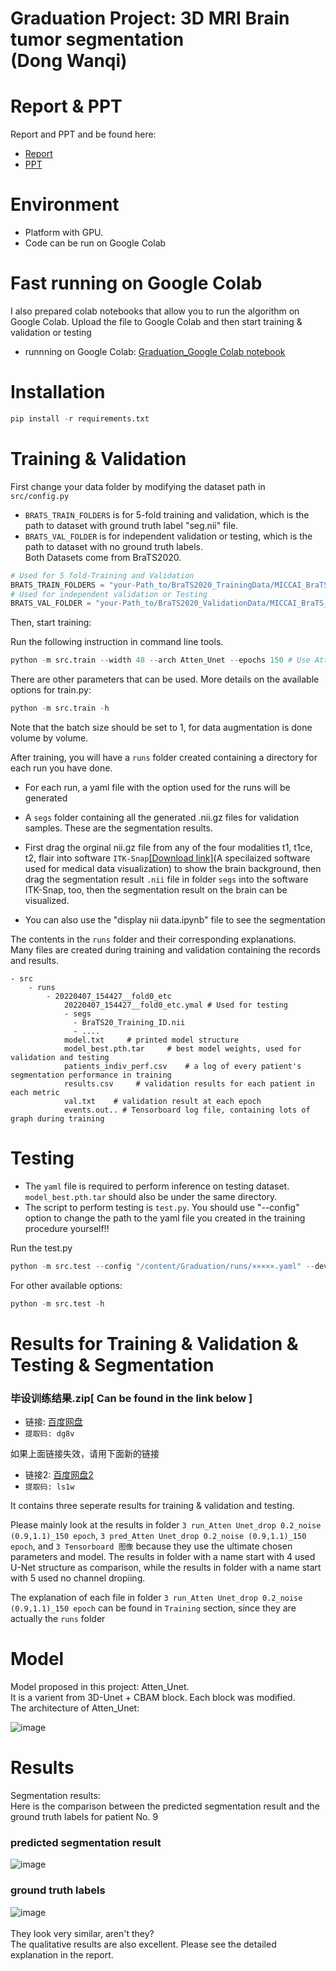 # Graduation Project: 3D MRI Brain tumor segmentation <br>(Dong Wanqi)

# Report & PPT
Report and PPT and be found here:
* [Report](https://github.com/sea-comet/Graduation/blob/master/report%20and%20PPT/Dong%20Wanqi_2018213196_FinalReport.pdf)
* [PPT](https://github.com/sea-comet/Graduation/blob/master/report%20and%20PPT/Dong%20Wanqi_2018213196_FinalViva.pdf)

# Environment 
* Platform with GPU.
* Code can be run on Google Colab

# Fast running on Google Colab

I also prepared colab notebooks that allow you to run the algorithm on Google Colab. Upload the file to Google Colab and then start training & validation or testing

* runnning on Google Colab: [Graduation_Google Colab notebook](https://github.com/sea-comet/Graduation/blob/master/src/Graduation_Google%20Colab.ipynb) 
# Installation

```python
pip install -r requirements.txt
```

# Training & Validation

First change your data folder by modifying the dataset path in `src/config.py` 
* `BRATS_TRAIN_FOLDERS` is for 5-fold training and validation, which is the path to dataset with ground truth label "seg.nii" file. 
* `BRATS_VAL_FOLDER` is for independent validation or testing, which is the path to dataset with no ground truth labels. <br>Both Datasets come from BraTS2020.

```python
# Used for 5 fold-Training and Validation
BRATS_TRAIN_FOLDERS = "your-Path_to/BraTS2020_TrainingData/MICCAI_BraTS_2020_Data_Training"
# Used for independent validation or Testing
BRATS_VAL_FOLDER = "your-Path_to/BraTS2020_ValidationData/MICCAI_BraTS_2020_Data_Valdation"
```

Then, start training:

Run the following instruction in command line tools.

```python
python -m src.train --width 48 --arch Atten_Unet --epochs 150 # Use Atten_Unet
```

There are other parameters that can be used. More details on the available options for train.py:
```python
python -m src.train -h
```

Note that the batch size should be set to 1, for data augmentation is done volume by volume.

After training, you will have a `runs` folder created containing a directory for each run you have done.

* For each run, a yaml file with the option used for the runs will be generated

* A `segs` folder containing all the generated .nii.gz files for validation samples. These are the segmentation results.
* First drag the orginal nii.gz file from any of the four modalities t1, t1ce, t2, flair into software `ITK-Snap`[[Download link]](http://www.itksnap.org/pmwiki/pmwiki.php?n=Downloads.SNAP3)(A specilaized software used for medical data visualization) to show the brain background, then drag the segmentation result `.nii` file in folder `segs` into the software ITK-Snap, too, then the segmentation result on the brain can be visualized.
* You can also use the "display nii data.ipynb" file to see the segmentation


The contents in the `runs` folder and their corresponding explanations.<br> Many files are created during training and validation containing the records and results.

```
- src
    - runs
        - 20220407_154427__fold0_etc 
            20220407_154427__fold0_etc.ymal # Used for testing
            - segs
              - BraTS20_Training_ID.nii
              - ....
            model.txt     # printed model structure
            model_best.pth.tar     # best model weights, used for validation and testing
            patients_indiv_perf.csv    # a log of every patient's segmentation performance in training 
            results.csv     # validation results for each patient in each metric
            val.txt    # validation result at each epoch
            events.out.. # Tensorboard log file, containing lots of graph during training 
```

# Testing

* The `yaml` file is required to perform inference on testing dataset. `model_best.pth.tar` should also be under the same directory.
* The script to perform testing is `test.py`.  You should use "--config" option to change the path to the yaml file you created in the training procedure yourself!!

Run the test.py

```python
python -m src.test --config "/content/Graduation/runs/×××××.yaml" --devices 0 --mode val 

```
For other available options:
```python
python -m src.test -h 
```

# Results for Training & Validation & Testing & Segmentation 
### 毕设训练结果.zip[ Can be found in the link below ]


* 链接: [百度网盘](https://pan.baidu.com/s/1k_6mCowWd16sU8yR2jxQpw)
* `提取码: dg8v `

如果上面链接失效，请用下面新的链接

* 链接2: [百度网盘2](https://pan.baidu.com/s/1wyR8uKIQ4-0mD8sfMkpVOw)
* `提取码: ls1w`

It contains three seperate results for training & validation and testing. 

Please mainly look at the results in folder `3 run_Atten Unet_drop 0.2_noise (0.9,1.1)_150 epoch`, `3 pred_Atten Unet_drop 0.2_noise (0.9,1.1)_150 epoch`, and `3 Tensorboard 图像` because they use the ultimate chosen parameters and model. The results in folder with a name start with 4 used U-Net structure as comparison, while the results in folder with a name start with 5 used no channel dropiing.
 
The explanation of each file in folder `3 run_Atten Unet_drop 0.2_noise (0.9,1.1)_150 epoch` can be found in `Training` section, since they are actually the `runs` folder

# Model 
Model proposed in this project: Atten_Unet. <br>
It is a varient from 3D-Unet + CBAM block. Each block was modified. <br>
The architecture of Atten_Unet:

![image](https://github.com/sea-comet/Graduation/blob/master/images/model.png)

# Results
Segmentation results: <br>
Here is the comparison between the predicted segmentation result and the ground truth labels for patient No. 9

### predicted segmentation result
![image](https://github.com/sea-comet/Graduation/blob/master/images/patient%209_Pred%20seg.png)
### ground truth labels
![image](https://github.com/sea-comet/Graduation/blob/master/images/patient%209_Ground%20truth.png)
<br><br>
They look very similar, aren't they?<br>
The qualitative results are also excellent. Please see the detailed explanation in the report.

